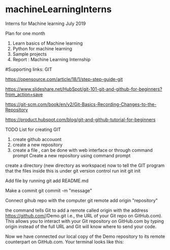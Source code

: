 # machineLearningInterns
Interns for Machine learning July 2019


Plan for one month 

1. Learn basics of Machine learning
2. Python for machine learning
3. Sample projects 
4. Report : Machine Learning Internship


#Supporting links:
GIT 

https://opensource.com/article/18/1/step-step-guide-git

https://www.slideshare.net/HubSpot/git-101-git-and-github-for-beginners?from_action=save

https://git-scm.com/book/en/v2/Git-Basics-Recording-Changes-to-the-Repository

https://product.hubspot.com/blog/git-and-github-tutorial-for-beginners

TODO List for creating GIT 
1. create github accouont
2. create a new repository
3. create a file , can be done with web interface or through command prompt
Create a new repository using command prompt

create a directory (new directory as workspace)
 now to tell the GIT program that the files inside this is under git version control 
 run init
     git init
     
 Add file by running
     git add README.md

Make a commit
 git commit -m "message" 

Connect gihub repo with the computer
 git remote add origin "repository"
 
the command tells Git to add a remote called origin with the address https://github.com/<repository>/Demo.git
 i.e., the URL of your Git repo on GitHub.com). 
 This allows you to interact with your Git repository on GitHub.com by typing origin instead of the full URL and Git will know where to send your code.

Now we have connected our local copy of the Demo repository to its remote counterpart on GitHub.com. Your terminal looks like this:
 

 

 
